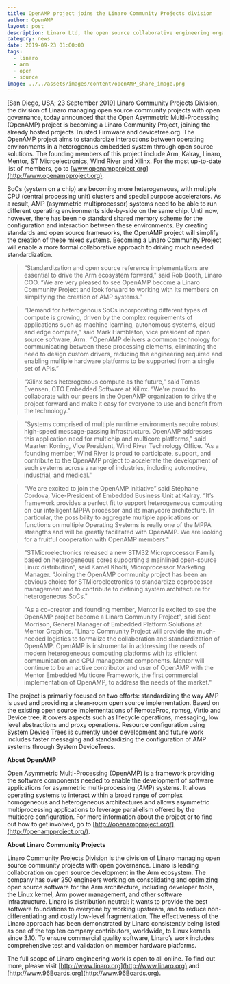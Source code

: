 ```yaml
---
title: OpenAMP project joins the Linaro Community Projects division
author: OpenAMP
layout: post
description: Linaro Ltd, the open source collaborative engineering organization developing software for the Arm® ecosystem, announced today the keynote speakers for Linaro Connect Bangkok 2019. Joining the hundreds of engineers at the Centara Grand, in Bangkok, Thailand 1-5 April 2019, will be industry leaders invited to share their insights into different segments and topics relating to the Arm ecosystem.
category: news
date: 2019-09-23 01:00:00
tags:
  - linaro
  - arm
  - open
  - source
image: ../../assets/images/content/openAMP_share_image.png
---
```


[San Diego, USA; 23 September 2019] Linaro Community Projects Division, the division of Linaro managing open source community projects with open governance, today announced that the Open Asymmetric Multi-Processing (OpenAMP) project is becoming a Linaro Community Project, joining the already hosted projects Trusted Firmware and devicetree.org. The OpenAMP project aims to standardize interactions between operating environments in a heterogenous embedded system through open source solutions. The founding members of this project include Arm, Kalray, Linaro, Mentor, ST Microelectronics, Wind River and Xilinx. For the most up-to-date list of members, go to [www.openampproject.org](http://www.openampproject.org).

SoCs (system on a chip) are becoming more heterogeneous, with multiple CPU (central processing unit) clusters and special purpose accelerators. As a result, AMP (asymmetric multiprocessor) systems need to be able to run different operating environments side-by-side on the same chip. Until now, however, there has been no standard shared memory scheme for the configuration and interaction between these environments. By creating standards and open source frameworks, the OpenAMP project will simplify the creation of these mixed systems. Becoming a Linaro Community Project will enable a more formal collaborative approach to driving much needed standardization.

> “Standardization and open source reference implementations are essential to drive the Arm ecosystem forward," said Rob Booth, Linaro COO.
> “We are very pleased to see OpenAMP become a Linaro Community Project and look forward to working with its members on simplifying the creation of AMP systems.”

<!-- -->

> “Demand for heterogenous SoCs incorporating different types of compute is growing, driven by the complex requirements of applications such as machine learning, autonomous systems, cloud and edge compute,” said Mark Hambleton, vice president of open source software, Arm.  “OpenAMP delivers a common technology for communicating between these processing elements, eliminating the need to design custom drivers, reducing the engineering required and enabling multiple hardware platforms to be supported from a single set of APIs.”

<!-- -->

> “Xilinx sees heterogenous compute as the future," said Tomas Evensen, CTO Embedded Software at Xilinx. “We're proud to collaborate with our peers in the OpenAMP organization to drive the project forward and make it easy for everyone to use and benefit from the technology."

<!-- -->

> "Systems comprised of multiple runtime environments require robust high-speed message-passing infrastructure. OpenAMP addresses this application need for multichip and multicore platforms," said Maarten Koning, Vice President, Wind River Technology Office. "As a founding member, Wind River is proud to participate, support, and contribute to the OpenAMP project to accelerate the development of such systems across a range of industries, including automotive, industrial, and medical."

<!-- -->

> "We are excited to join the OpenAMP initiative” said Stéphane Cordova, Vice-President of Embedded Business Unit at Kalray. “It’s framework provides a perfect fit to support heterogeneous computing on our intelligent MPPA processor and its manycore architecture. In particular, the possibility to aggregate multiple applications or functions on multiple Operating Systems is really one of the MPPA strengths and will be greatly facilitated with OpenAMP. We are looking for a fruitful cooperation with OpenAMP members."

<!-- -->

> "STMicroelectronics released a new STM32 Microprocessor Family based on heterogeneous cores supporting a mainlined open-source Linux distribution”, said Kamel Kholti, Microprocessor Marketing Manager. “Joining the OpenAMP community project has been an obvious choice for STMicroelectronics to standardize coprocessor management and to contribute to defining system architecture for heterogeneous SoCs."

<!-- -->

> "As a co-creator and founding member, Mentor is excited to see the OpenAMP project become a Linaro Community Project”, said Scot Morrison, General Manager of Embedded Platform Solutions at Mentor Graphics. “Linaro Community Project will provide the much-needed logistics to formalize the collaboration and standardization of OpenAMP. OpenAMP is instrumental in addressing the needs of modern heterogeneous computing platforms with its efficient communication and CPU management components. Mentor will continue to be an active contributor and user of OpenAMP with the Mentor Embedded Multicore Framework, the first commercial implementation of OpenAMP, to address the needs of the market."

The project is primarily focused on two efforts: standardizing the way AMP is used and providing a clean-room open source implementation. Based on the existing open source implementations of RemoteProc, rpmsg, Virtio and Device tree, it covers aspects such as lifecycle operations, messaging, low level abstractions and proxy operations. Resource configuration using System Device Trees is currently under development and future work includes faster messaging and standardizing the configuration of AMP systems through System DeviceTrees.

**About OpenAMP**

Open Asymmetric Multi-Processing (OpenAMP) is a framework providing the software components needed to enable the development of software applications for asymmetric multi-processing (AMP) systems. It allows operating systems to interact within a broad range of complex homogeneous and heterogeneous architectures and allows asymmetric multiprocessing applications to leverage parallelism offered by the multicore configuration. For more information about the project or to find out how to get involved, go to [http://openampproject.org/](http://openampproject.org/).

**About Linaro Community Projects**

Linaro Community Projects Division is the division of Linaro managing open source community projects with open governance. Linaro is leading collaboration on open source development in the Arm ecosystem. The company has over 250 engineers working on consolidating and optimizing open source software for the Arm architecture, including developer tools, the Linux kernel, Arm power management, and other software infrastructure. Linaro is distribution neutral: it wants to provide the best software foundations to everyone by working upstream, and to reduce non-differentiating and costly low-level fragmentation. The effectiveness of the Linaro approach has been demonstrated by Linaro consistently being listed as one of the top ten company contributors, worldwide, to Linux kernels since 3.10. To ensure commercial quality software, Linaro’s work includes comprehensive test and validation on member hardware platforms.

The full scope of Linaro engineering work is open to all online. To find out more, please visit [http://www.linaro.org](http://www.linaro.org) and [http://www.96Boards.org](http://www.96Boards.org).
